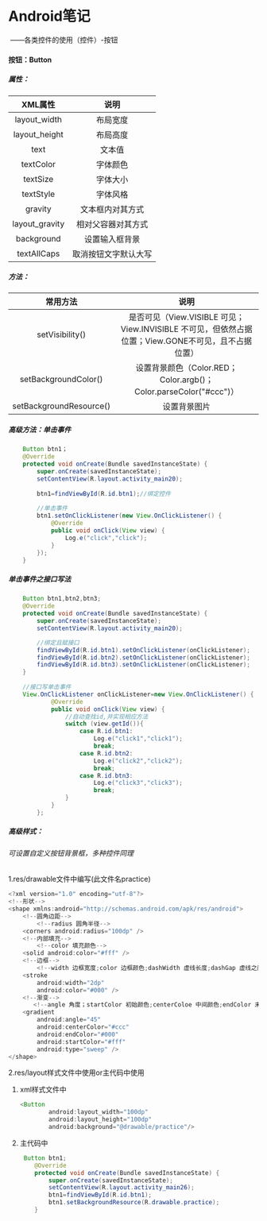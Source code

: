 # Android笔记

​				——各类控件的使用（控件）-按钮

#### 按钮：Button

##### 属性：

|    XML属性     |         说明         |
| :------------: | :------------------: |
|  layout_width  |       布局宽度       |
| layout_height  |       布局高度       |
|      text      |        文本值        |
|   textColor    |       字体颜色       |
|    textSize    |       字体大小       |
|   textStyle    |       字体风格       |
|    gravity     |   文本框内对其方式   |
| layout_gravity |  相对父容器对其方式  |
|   background   |    设置输入框背景    |
|  textAllCaps   | 取消按钮文字默认大写 |

##### 方法：

|        常用方法         |                             说明                             |
| :---------------------: | :----------------------------------------------------------: |
|     setVisibility()     | 是否可见（View.VISIBLE 可见；View.INVISIBLE 不可见，但依然占据位置；View.GONE不可见，且不占据位置） |
|  setBackgroundColor()   | 设置背景颜色（Color.RED；Color.argb()；Color.parseColor("#ccc")） |
| setBackgroundResource() |                         设置背景图片                         |

##### 高级方法：单击事件

```java
	Button btn1；
    @Override
    protected void onCreate(Bundle savedInstanceState) {
        super.onCreate(savedInstanceState);
        setContentView(R.layout.activity_main20);
        
        btn1=findViewById(R.id.btn1);//绑定控件
        
        //单击事件
        btn1.setOnClickListener(new View.OnClickListener() {
            @Override
            public void onClick(View view) {
                Log.e("click","click");
            }
        });
    }
```

##### 单击事件之接口写法

```java
	Button btn1,btn2,btn3;
    @Override
    protected void onCreate(Bundle savedInstanceState) {
        super.onCreate(savedInstanceState);
        setContentView(R.layout.activity_main20);

		//绑定且赋接口
        findViewById(R.id.btn1).setOnClickListener(onClickListener);
        findViewById(R.id.btn2).setOnClickListener(onClickListener);
        findViewById(R.id.btn3).setOnClickListener(onClickListener);
	}
	
	//接口写单击事件
    View.OnClickListener onClickListener=new View.OnClickListener() {
            @Override
            public void onClick(View view) {
                //自动查找id,并实现相应方法
                switch (view.getId()){
                    case R.id.btn1:
                        Log.e("click1","click1");
                        break;
                    case R.id.btn2:
                        Log.e("click2","click2");
                        break;
                    case R.id.btn3:
                        Log.e("click3","click3");
                        break;
                }
            }
        };
```

##### 高级样式：

###### 		可设置自定义按钮背景框，多种控件同理

1.res/drawable文件中编写(此文件名practice)

```java
<?xml version="1.0" encoding="utf-8"?>
<!--形状-->
<shape xmlns:android="http://schemas.android.com/apk/res/android">
    <!--圆角边距-->
    	<!--radius 圆角半径-->
    <corners android:radius="100dp" />
    <!--内部填充-->
        <!--color 填充颜色-->
    <solid android:color="#fff" />
    <!--边框-->
        <!--width 边框宽度;color 边框颜色;dashWidth 虚线长度;dashGap 虚线之间间隔-->
    <stroke
        android:width="2dp"
        android:color="#000" />
    <!--渐变-->
       <!--angle 角度；startColor 初始颜色;centerColoe 中间颜色;endColor 末尾颜色;type 渐变类型-->     
    <gradient
        android:angle="45"
        android:centerColor="#ccc"
        android:endColor="#000"
        android:startColor="#fff"
        android:type="sweep" />
</shape>
```

2.res/layout样式文件中使用or主代码中使用

1. xml样式文件中

   ```java
   <Button
           android:layout_width="100dp"
           android:layout_height="100dp"
           android:background="@drawable/practice"/>
   ```

2. 主代码中

   ```java
   	Button btn1;
       @Override
       protected void onCreate(Bundle savedInstanceState) {
           super.onCreate(savedInstanceState);
           setContentView(R.layout.activity_main26);
           btn1=findViewById(R.id.btn1);
           btn1.setBackgroundResource(R.drawable.practice);
       }
   ```

   